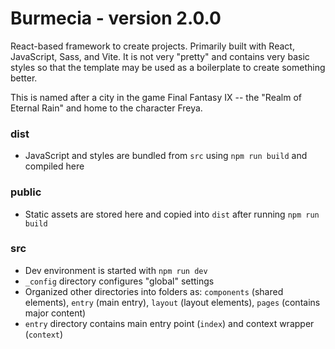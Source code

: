 ﻿# Burmecia - version 2.0.0

React-based framework to create projects. Primarily built with React, JavaScript, Sass, and Vite. It is not very "pretty" and contains very basic styles so that the template may be used as a boilerplate to create something better.

This is named after a city in the game Final Fantasy IX -- the "Realm of Eternal Rain" and home to the character Freya.

### dist

-   JavaScript and styles are bundled from `src` using `npm run build` and compiled here

### public

-   Static assets are stored here and copied into `dist` after running `npm run build`

### src

-   Dev environment is started with `npm run dev`
-   `_config` directory configures "global" settings
-   Organized other directories into folders as: `components` (shared elements), `entry` (main entry), `layout` (layout elements), `pages` (contains major content)
-   `entry` directory contains main entry point (`index`) and context wrapper (`context`)
